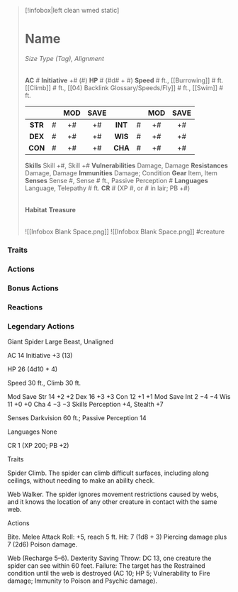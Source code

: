 > [!infobox|left clean wmed static]
> # Name
> *Size Type (Tag), Alignment*
> 
> | |
> | - |
> **AC** # **Initiative** +# (#)
> **HP** # (#d# + #)
> **Speed** # ft., [[Burrowing]] # ft. [[Climb]] # ft., [[04) Backlink Glossary/Speeds/Fly]] # ft., [[Swim]] # ft.
> 
> | | | MOD | SAVE | | | MOD | SAVE |
> | :-: | :-: | :-: | :-: | :-: | :-: | :-: | :-: |
> | **STR** | # | +# | +# | **INT** | # | +# | +# | 
> | **DEX** | # | +# | +# | **WIS** | # | +# | +# |
> | **CON** | # | +# | +# | **CHA** | # | +# | +# |
> **Skills** Skill +#, Skill +#
> **Vulnerabilities** Damage, Damage
> **Resistances** Damage, Damage
> **Immunities** Damage; Condition
> **Gear** Item, Item
> **Senses** Sense #, Sense # ft., Passive Perception #
> **Languages** Language, Telepathy # ft.
> **CR** # (XP #, or # in lair; PB +#)
>
> | |
> | - |
> **Habitat**
> **Treasure**
> 
> | |
> | - |
> ![[Infobox Blank Space.png]]
> ![[Infobox Blank Space.png]]
> #creature 


### Traits
### Actions
### Bonus Actions
### Reactions
### Legendary Actions
Giant Spider
Large Beast, Unaligned

AC 14 Initiative +3 (13)

HP 26 (4d10 + 4)

Speed 30 ft., Climb 30 ft.

Mod	Save
Str	14	+2	+2
Dex	16	+3	+3
Con	12	+1	+1
Mod	Save
Int	2	−4	−4
Wis	11	+0	+0
Cha	4	−3	−3
Skills Perception +4, Stealth +7

Senses Darkvision 60 ft.; Passive Perception 14

Languages None

CR 1 (XP 200; PB +2)

Traits

Spider Climb. The spider can climb difficult surfaces, including along ceilings, without needing to make an ability check.

Web Walker. The spider ignores movement restrictions caused by webs, and it knows the location of any other creature in contact with the same web.

Actions

Bite. Melee Attack Roll: +5, reach 5 ft. Hit: 7 (1d8 + 3) Piercing damage plus 7 (2d6) Poison damage.

Web (Recharge 5–6). Dexterity Saving Throw: DC 13, one creature the spider can see within 60 feet. Failure: The target has the Restrained condition until the web is destroyed (AC 10; HP 5; Vulnerability to Fire damage; Immunity to Poison and Psychic damage).